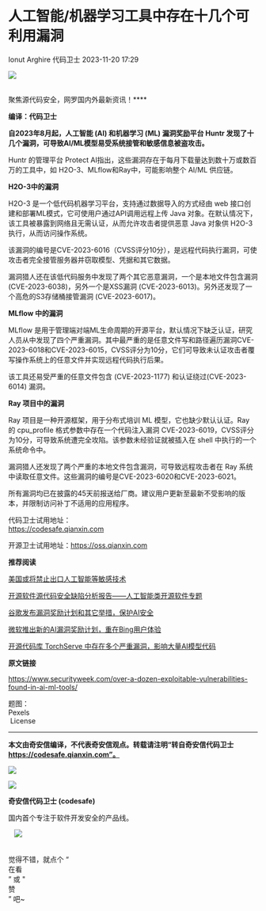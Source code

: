 #  人工智能/机器学习工具中存在十几个可利用漏洞   
Ionut Arghire  代码卫士   2023-11-20 17:29  
  
![](https://mmbiz.qpic.cn/mmbiz_gif/Az5ZsrEic9ot90z9etZLlU7OTaPOdibteeibJMMmbwc29aJlDOmUicibIRoLdcuEQjtHQ2qjVtZBt0M5eVbYoQzlHiaw/640?wx_fmt=gif "")  
  
   
聚焦源代码安全，网罗国内外最新资讯！****  
  
**编译：代码卫士**  
  
**自2023年8月起，人工智能 (AI) 和机器学习 (ML) 漏洞奖励平台 Huntr 发现了十几个漏洞，可导致AI/ML模型易受系统接管和敏感信息被盗攻击。**  
  
  
  
Huntr 的管理平台 Protect AI指出，这些漏洞存在于每月下载量达到数十万或数百万的工具中，如 H2O-3、MLflow和Ray中，可能影响整个 AI/ML 供应链。  
  
  
**H2O-3中的漏洞**  
  
  
  
  
H2O-3 是一个低代码机器学习平台，支持通过数据导入的方式经由 web 接口创建和部署ML模式，它可使用户通过API调用远程上传 Java 对象。在默认情况下，该工具被暴露到网络且无需认证，从而允许攻击者提供恶意 Java 对象供 H2O-3 执行，从而访问操作系统。  
  
该漏洞的编号是CVE-2023-6016（CVSS评分10分），是远程代码执行漏洞，可使攻击者完全接管服务器并窃取模型、凭据和其它数据。  
  
漏洞猎人还在该低代码服务中发现了两个其它恶意漏洞，一个是本地文件包含漏洞 (CVE-2023-6038)，另外一个是XSS漏洞 (CVE-2023-6013)。另外还发现了一个高危的S3存储桶接管漏洞 (CVE-2023-6017)。  
  
  
**MLflow 中的漏洞**  
  
  
  
  
MLflow 是用于管理端对端ML生命周期的开源平台，默认情况下缺乏认证，研究人员从中发现了四个严重漏洞。其中最严重的是任意文件写和路径遍历漏洞CVE-2023-6018和CVE-2023-6015，CVSS评分为10分，它们可导致未认证攻击者覆写操作系统上的任意文件并实现远程代码执行后果。  
  
该工具还易受严重的任意文件包含 (CVE-2023-1177) 和认证绕过(CVE-2023-6014) 漏洞。  
  
  
**Ray 项目中的漏洞**  
  
  
  
  
Ray 项目是一种开源框架，用于分布式培训 ML 模型，它也缺少默认认证。Ray 的 cpu_profile 格式参数中存在一个代码注入漏洞 CVE-2023-6019，CVSS评分为10分，可导致系统遭完全攻陷。该参数未经验证就被插入在 shell 中执行的一个系统命令中。  
  
漏洞猎人还发现了两个严重的本地文件包含漏洞，可导致远程攻击者在 Ray 系统中读取任意文件。这些漏洞的编号是CVE-2023-6020和CVE-2023-6021。  
  
所有漏洞均已在披露的45天前报送给厂商。建议用户更新至最新不受影响的版本，并限制访问补丁不适用的应用程序。  
  
  
  
代码卫士试用地址：  
https://codesafe.qianxin.com  
  
开源卫士试用地址：https://oss.qianxin.com  
  
  
  
  
  
  
  
  
  
  
  
  
**推荐阅读**  
  
[美国或将禁止出口人工智能等敏感技术](http://mp.weixin.qq.com/s?__biz=MzI2NTg4OTc5Nw==&mid=2247488578&idx=3&sn=525e2e16db3a5e2142ef5595271e8b9b&chksm=ea972528dde0ac3eb9dd7b1cbc06159a547ccefd2648d1a1f119d6c4a592c92678ef766d51c9&scene=21#wechat_redirect)  
  
  
[开源软件源代码安全缺陷分析报告——人工智能类开源软件专题](http://mp.weixin.qq.com/s?__biz=MzI2NTg4OTc5Nw==&mid=2247488221&idx=1&sn=3e2b466542346f22af1271dcefacb99c&chksm=ea9723b7dde0aaa1530c93251b5cbaa5a9b1129ac569d89276697aa83abeee10397db8131471&scene=21#wechat_redirect)  
  
  
[谷歌发布漏洞奖励计划和其它举措，保护AI安全](http://mp.weixin.qq.com/s?__biz=MzI2NTg4OTc5Nw==&mid=2247517995&idx=2&sn=aa7c780dbbe15bdfa9149c612cc02a53&chksm=ea94b641dde33f57d58495235b0c8364876b2834bf5b00df2c2a91f9125634d621d15c9ac6d6&scene=21#wechat_redirect)  
  
  
[微软推出新的AI漏洞奖励计划，重在Bing用户体验](http://mp.weixin.qq.com/s?__biz=MzI2NTg4OTc5Nw==&mid=2247517879&idx=1&sn=a9d399ebac9f4b2d062d00e28cf2af5a&chksm=ea94b7dddde33ecbd9e17c2fb8666304c6ed12849a04546871286fc1abaaddd4bb5360eeccad&scene=21#wechat_redirect)  
  
  
[开源代码库 TorchServe 中存在多个严重漏洞，影响大量AI模型代码](http://mp.weixin.qq.com/s?__biz=MzI2NTg4OTc5Nw==&mid=2247517813&idx=3&sn=2547a20df3df5050c23af50502f6658d&chksm=ea94b71fdde33e096c89bb979a25dd92138a4c04cf1cc21a96d87a7906ddd2cbe7f03fd8ff5e&scene=21#wechat_redirect)  
  
  
  
  
**原文链接**  
  
https://www.securityweek.com/over-a-dozen-exploitable-vulnerabilities-found-in-ai-ml-tools/  
  
  
题图：  
Pexels  
 License  
  
****  
**本文由奇安信编译，不代表奇安信观点。转载请注明“转自奇安信代码卫士 https://codesafe.qianxin.com”。**  
  
  
  
  
![](https://mmbiz.qpic.cn/mmbiz_jpg/oBANLWYScMSf7nNLWrJL6dkJp7RB8Kl4zxU9ibnQjuvo4VoZ5ic9Q91K3WshWzqEybcroVEOQpgYfx1uYgwJhlFQ/640?wx_fmt=jpeg "")  
  
![](https://mmbiz.qpic.cn/mmbiz_jpg/oBANLWYScMSN5sfviaCuvYQccJZlrr64sRlvcbdWjDic9mPQ8mBBFDCKP6VibiaNE1kDVuoIOiaIVRoTjSsSftGC8gw/640?wx_fmt=jpeg "")  
  
**奇安信代码卫士 (codesafe)**  
  
国内首个专注于软件开发安全的产品线。  
  
   ![](https://mmbiz.qpic.cn/mmbiz_gif/oBANLWYScMQ5iciaeKS21icDIWSVd0M9zEhicFK0rbCJOrgpc09iaH6nvqvsIdckDfxH2K4tu9CvPJgSf7XhGHJwVyQ/640?wx_fmt=gif "")  
  
   
觉得不错，就点个 “  
在看  
” 或 "  
赞  
” 吧~  
  
